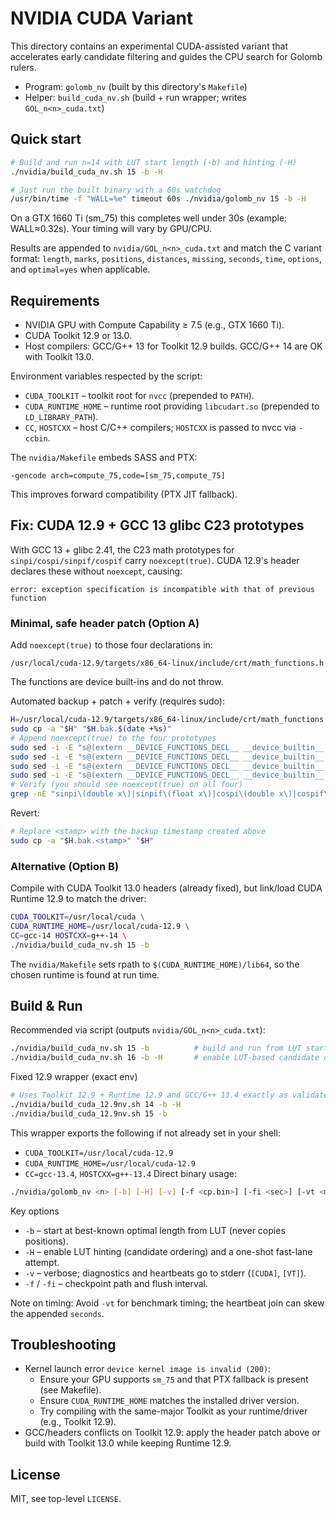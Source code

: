 # NVIDIA CUDA Variant

This directory contains an experimental CUDA-assisted variant that accelerates early candidate filtering and guides the CPU search for Golomb rulers.

- Program: `golomb_nv` (built by this directory's `Makefile`)
- Helper: `build_cuda_nv.sh` (build + run wrapper; writes `GOL_n<n>_cuda.txt`)

## Quick start

```bash
# Build and run n=14 with LUT start length (-b) and hinting (-H)
./nvidia/build_cuda_nv.sh 15 -b -H

# Just run the built binary with a 60s watchdog
/usr/bin/time -f "WALL=%e" timeout 60s ./nvidia/golomb_nv 15 -b -H
```

On a GTX 1660 Ti (sm_75) this completes well under 30s (example: WALL≈0.32s). Your timing will vary by GPU/CPU.

Results are appended to `nvidia/GOL_n<n>_cuda.txt` and match the C variant format: `length`, `marks`, `positions`, `distances`, `missing`, `seconds`, `time`, `options`, and `optimal=yes` when applicable.

## Requirements

- NVIDIA GPU with Compute Capability ≥ 7.5 (e.g., GTX 1660 Ti).
- CUDA Toolkit 12.9 or 13.0.
- Host compilers: GCC/G++ 13 for Toolkit 12.9 builds. GCC/G++ 14 are OK with Toolkit 13.0.

Environment variables respected by the script:
- `CUDA_TOOLKIT` – toolkit root for `nvcc` (prepended to `PATH`).
- `CUDA_RUNTIME_HOME` – runtime root providing `libcudart.so` (prepended to `LD_LIBRARY_PATH`).
- `CC`, `HOSTCXX` – host C/C++ compilers; `HOSTCXX` is passed to nvcc via `-ccbin`.

The `nvidia/Makefile` embeds SASS and PTX:
```
-gencode arch=compute_75,code=[sm_75,compute_75]
```
This improves forward compatibility (PTX JIT fallback).

## Fix: CUDA 12.9 + GCC 13 glibc C23 prototypes

With GCC 13 + glibc 2.41, the C23 math prototypes for `sinpi/cospi/sinpif/cospif` carry `noexcept(true)`. CUDA 12.9's header declares these without `noexcept`, causing:

```
error: exception specification is incompatible with that of previous function
```

### Minimal, safe header patch (Option A)
Add `noexcept(true)` to those four declarations in:
```
/usr/local/cuda-12.9/targets/x86_64-linux/include/crt/math_functions.h
```
The functions are device built-ins and do not throw.

Automated backup + patch + verify (requires sudo):
```bash
H=/usr/local/cuda-12.9/targets/x86_64-linux/include/crt/math_functions.h
sudo cp -a "$H" "$H.bak.$(date +%s)"
# Append noexcept(true) to the four prototypes
sudo sed -i -E "s@(extern __DEVICE_FUNCTIONS_DECL__ __device_builtin__ double[[:space:]]+sinpi\(double x\));@\1 noexcept (true);@" "$H"
sudo sed -i -E "s@(extern __DEVICE_FUNCTIONS_DECL__ __device_builtin__ float[[:space:]]+sinpif\(float x\));@\1 noexcept (true);@" "$H"
sudo sed -i -E "s@(extern __DEVICE_FUNCTIONS_DECL__ __device_builtin__ double[[:space:]]+cospi\(double x\));@\1 noexcept (true);@" "$H"
sudo sed -i -E "s@(extern __DEVICE_FUNCTIONS_DECL__ __device_builtin__ float[[:space:]]+cospif\(float x\));@\1 noexcept (true);@" "$H"
# Verify (you should see noexcept(true) on all four)
grep -nE "sinpi\(double x\)|sinpif\(float x\)|cospi\(double x\)|cospif\(float x\)" "$H" -n
```

Revert:
```bash
# Replace <stamp> with the backup timestamp created above
sudo cp -a "$H.bak.<stamp>" "$H"
```

### Alternative (Option B)
Compile with CUDA Toolkit 13.0 headers (already fixed), but link/load CUDA Runtime 12.9 to match the driver:
```bash
CUDA_TOOLKIT=/usr/local/cuda \
CUDA_RUNTIME_HOME=/usr/local/cuda-12.9 \
CC=gcc-14 HOSTCXX=g++-14 \
./nvidia/build_cuda_nv.sh 15 -b
```
The `nvidia/Makefile` sets rpath to `$(CUDA_RUNTIME_HOME)/lib64`, so the chosen runtime is found at run time.

## Build & Run

Recommended via script (outputs `nvidia/GOL_n<n>_cuda.txt`):
```bash
./nvidia/build_cuda_nv.sh 15 -b          # build and run from LUT start length
./nvidia/build_cuda_nv.sh 16 -b -H       # enable LUT-based candidate ordering
```

 Fixed 12.9 wrapper (exact env)
 ```bash
 # Uses Toolkit 12.9 + Runtime 12.9 and GCC/G++ 13.4 exactly as validated
 ./nvidia/build_cuda_12.9nv.sh 14 -b -H
 ./nvidia/build_cuda_12.9nv.sh 15 -b
 ```
 This wrapper exports the following if not already set in your shell:
 - `CUDA_TOOLKIT=/usr/local/cuda-12.9`
 - `CUDA_RUNTIME_HOME=/usr/local/cuda-12.9`
 - `CC=gcc-13.4`, `HOSTCXX=g++-13.4`
Direct binary usage:
```bash
./nvidia/golomb_nv <n> [-b] [-H] [-v] [-f <cp.bin>] [-fi <sec>] [-vt <min>]
```

Key options
- `-b` – start at best-known optimal length from LUT (never copies positions).
- `-H` – enable LUT hinting (candidate ordering) and a one-shot fast-lane attempt.
- `-v` – verbose; diagnostics and heartbeats go to stderr (`[CUDA]`, `[VT]`).
- `-f` / `-fi` – checkpoint path and flush interval.

Note on timing: Avoid `-vt` for benchmark timing; the heartbeat join can skew the appended `seconds`.

## Troubleshooting

- Kernel launch error `device kernel image is invalid (200)`:
  - Ensure your GPU supports `sm_75` and that PTX fallback is present (see Makefile).
  - Ensure `CUDA_RUNTIME_HOME` matches the installed driver version.
  - Try compiling with the same-major Toolkit as your runtime/driver (e.g., Toolkit 12.9).
- GCC/headers conflicts on Toolkit 12.9: apply the header patch above or build with Toolkit 13.0 while keeping Runtime 12.9.

## License
MIT, see top-level `LICENSE`.
